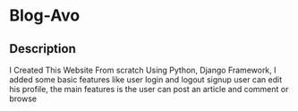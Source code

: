 # Blog-Avo

## Description
I Created This Website From scratch Using Python, Django Framework, I added some basic features like user login and logout signup user can edit his profile, the main features is the user can post an article and comment or browse 


